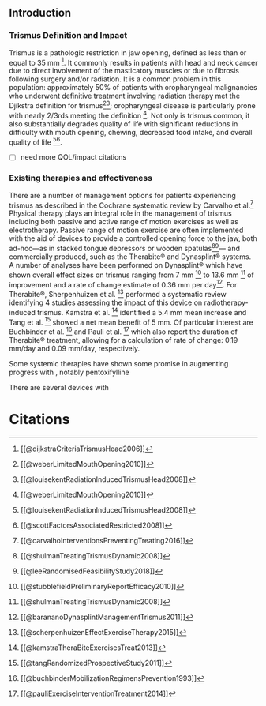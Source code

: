 ## Introduction
### Trismus Definition and Impact
Trismus is a pathologic restriction in jaw opening, defined as less than or equal to 35 mm [^@dijkstraCriteriaTrismusHead2006]. It commonly results in patients with head and neck cancer due to direct involvement of the masticatory muscles or due to fibrosis following surgery and/or radiation. It is a common problem in this population: approximately 50% of patients with oropharyngeal malignancies who underwent definitive treatment involving radiation therapy met the Djikstra definition for trismus[^@weberLimitedMouthOpening2010][^@louisekentRadiationInducedTrismusHead2008]; oropharyngeal disease is particularly prone with nearly 2/3rds meeting the definition [^@weberLimitedMouthOpening2010]. Not only is trismus common, it also substantially degrades quality of life with significant reductions in difficulty with mouth opening, chewing, decreased food intake, and overall quality of life [^@louisekentRadiationInducedTrismusHead2008][^@scottFactorsAssociatedRestricted2008]. 
- [ ] need more QOL/impact citations

### Existing therapies and effectiveness
There are a number of management options for patients experiencing trismus as described in the Cochrane systematic review by Carvalho et al.[^@carvalhoInterventionsPreventingTreating2016] Physical therapy plays an integral role in the management of trismus including both passive and active range of motion exercises as well as electrotherapy. Passive range of motion exercise are often implemented with the aid of devices to provide a controlled opening force to the jaw, both ad-hoc—as in stacked tongue depressors or wooden spatulas[^@shulmanTreatingTrismusDynamic2008][^@leeRandomisedFeasibilityStudy2018]— and commercially produced, such as the Therabite® and Dynasplint® systems. A number of analyses have been performed on Dynasplint® which have shown overall effect sizes on trismus ranging from 7 mm  [^@stubblefieldPreliminaryReportEfficacy2010] to 13.6 mm [^@shulmanTreatingTrismusDynamic2008] of improvement and a rate of change estimate of 0.36 mm per day[^@barananoDynasplintManagementTrismus2011]. For Therabite®, Sherpenhuizen et al. [^@scherpenhuizenEffectExerciseTherapy2015] performed a systematic review identifying 4 studies assessing the impact of this device on radiotherapy-induced trismus. Kamstra et al. [^@kamstraTheraBiteExercisesTreat2013] identified a 5.4 mm mean increase and Tang et al. [^@tangRandomizedProspectiveStudy2011] showed a net mean benefit of 5 mm. Of particular interest are Buchbinder et al. [^@buchbinderMobilizationRegimensPrevention1993] and Pauli et al. [^@pauliExerciseInterventionTreatment2014] which also report the duration of Therabite® treatment, allowing for a calculation of rate of change:  0.19 mm/day and 0.09 mm/day, respectively. 


Some systemic therapies have shown some promise in augmenting progress with , notably pentoxifylline

There are several devices with 



# Citations
[^@dijkstraCriteriaTrismusHead2006]: [[@dijkstraCriteriaTrismusHead2006]]
[^@weberLimitedMouthOpening2010]: [[@weberLimitedMouthOpening2010]]
[^@louisekentRadiationInducedTrismusHead2008]: [[@louisekentRadiationInducedTrismusHead2008]]
[^@scottFactorsAssociatedRestricted2008]: [[@scottFactorsAssociatedRestricted2008]]
[^@carvalhoInterventionsPreventingTreating2016]: [[@carvalhoInterventionsPreventingTreating2016]]
[^@shulmanTreatingTrismusDynamic2008]: [[@shulmanTreatingTrismusDynamic2008]]
[^@leeRandomisedFeasibilityStudy2018]: [[@leeRandomisedFeasibilityStudy2018]]
[^@stubblefieldPreliminaryReportEfficacy2010]: [[@stubblefieldPreliminaryReportEfficacy2010]]
[^@shulmanTreatingTrismusDynamic2008]: [[@shulmanTreatingTrismusDynamic2008]]
[^@barananoDynasplintManagementTrismus2011]: [[@barananoDynasplintManagementTrismus2011]]
[^@scherpenhuizenEffectExerciseTherapy2015]: [[@scherpenhuizenEffectExerciseTherapy2015]]
[^@kamstraTheraBiteExercisesTreat2013]: [[@kamstraTheraBiteExercisesTreat2013]]
[^@tangRandomizedProspectiveStudy2011]: [[@tangRandomizedProspectiveStudy2011]]
[^@pauliExerciseInterventionTreatment2014]: [[@pauliExerciseInterventionTreatment2014]]
[^@buchbinderMobilizationRegimensPrevention1993]: [[@buchbinderMobilizationRegimensPrevention1993]]